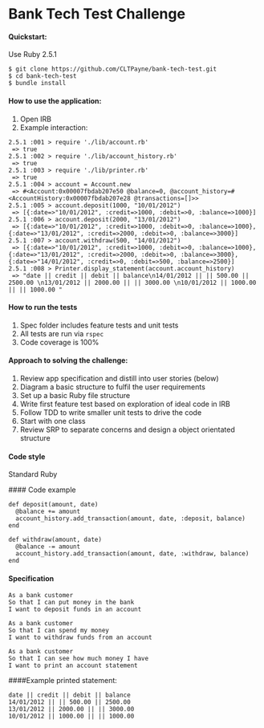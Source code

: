Bank Tech Test Challenge
=================

#### Quickstart:
Use Ruby 2.5.1
```
$ git clone https://github.com/CLTPayne/bank-tech-test.git
$ cd bank-tech-test
$ bundle install
```

#### How to use the application:
1. Open IRB
2. Example interaction:
```
2.5.1 :001 > require './lib/account.rb'
 => true
2.5.1 :002 > require './lib/account_history.rb'
 => true
2.5.1 :003 > require './lib/printer.rb'
 => true
2.5.1 :004 > account = Account.new
 => #<Account:0x00007fbdab207e50 @balance=0, @account_history=#<AccountHistory:0x00007fbdab207e28 @transactions=[]>>
2.5.1 :005 > account.deposit(1000, "10/01/2012")
 => [{:date=>"10/01/2012", :credit=>1000, :debit=>0, :balance=>1000}]
2.5.1 :006 > account.deposit(2000, "13/01/2012")
 => [{:date=>"10/01/2012", :credit=>1000, :debit=>0, :balance=>1000}, {:date=>"13/01/2012", :credit=>2000, :debit=>0, :balance=>3000}]
2.5.1 :007 > account.withdraw(500, "14/01/2012")
 => [{:date=>"10/01/2012", :credit=>1000, :debit=>0, :balance=>1000}, {:date=>"13/01/2012", :credit=>2000, :debit=>0, :balance=>3000}, {:date=>"14/01/2012", :credit=>0, :debit=>500, :balance=>2500}]
2.5.1 :008 > Printer.display_statement(account.account_history)
 => "date || credit || debit || balance\n14/01/2012 || || 500.00 || 2500.00 \n13/01/2012 || 2000.00 || || 3000.00 \n10/01/2012 || 1000.00 || || 1000.00 "
```

#### How to run the tests
1. Spec folder includes feature tests and unit tests
2. All tests are run via ```rspec```
3. Code coverage is 100%

#### Approach to solving the challenge:
1. Review app specification and distill into user stories (below)
2. Diagram a basic structure to fulfil the user requirements
3. Set up a basic Ruby file structure
4. Write first feature test based on exploration of ideal code in IRB
5. Follow TDD to write smaller unit tests to drive the code
6. Start with one class
7. Review SRP to separate concerns and design a object orientated structure

#### Code style
Standard Ruby

#### Code example
```
def deposit(amount, date)
  @balance += amount
  account_history.add_transaction(amount, date, :deposit, balance)
end

def withdraw(amount, date)
  @balance -= amount
  account_history.add_transaction(amount, date, :withdraw, balance)
end
```

#### Specification
```
As a bank customer
So that I can put money in the bank
I want to deposit funds in an account

As a bank customer
So that I can spend my money
I want to withdraw funds from an account

As a bank customer
So that I can see how much money I have
I want to print an account statement
```

####Example printed statement:
```
date || credit || debit || balance
14/01/2012 || || 500.00 || 2500.00
13/01/2012 || 2000.00 || || 3000.00
10/01/2012 || 1000.00 || || 1000.00
```
